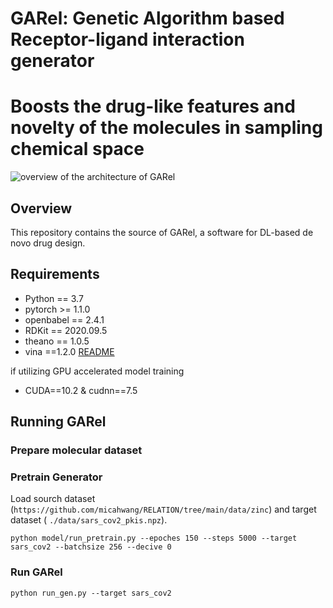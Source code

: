 # GARel: Genetic Algorithm based Receptor-ligand interaction generator
# Boosts the drug-like features and novelty of the molecules in sampling chemical space

![overview of the architecture of GARel](/image/figure)
## Overview
This repository contains the source of GARel, a software for DL-based de novo drug design.


## Requirements
- Python == 3.7
- pytorch >= 1.1.0
- openbabel == 2.4.1
- RDKit == 2020.09.5
- theano == 1.0.5
- vina ==1.2.0 [README](https://autodock-vina.readthedocs.io/en/latest/docking_python.html)

if utilizing GPU accelerated model training 
- CUDA==10.2 & cudnn==7.5 




## Running GARel

### Prepare molecular dataset



### Pretrain Generator
Load sourch dataset (`https://github.com/micahwang/RELATION/tree/main/data/zinc`) and target dataset ( `./data/sars_cov2_pkis.npz`).

`python model/run_pretrain.py --epoches 150
                       --steps 5000
                       --target sars_cov2
                       --batchsize 256
                       --decive 0`


### Run GARel

`python run_gen.py --target sars_cov2`





